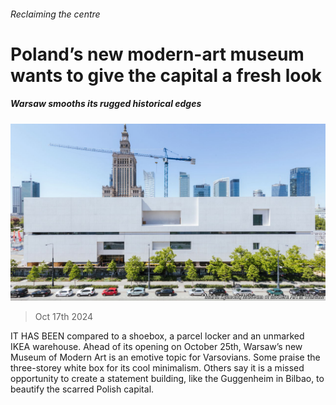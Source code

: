 ###### Reclaiming the centre

# Poland’s new modern-art museum wants to give the capital a fresh look 

##### Warsaw smooths its rugged historical edges 

![image](images/20241019_EUP504.jpg) 

> Oct 17th 2024 

IT HAS BEEN compared to a shoebox, a parcel locker and an unmarked IKEA warehouse. Ahead of its opening on October 25th, Warsaw’s new Museum of Modern Art is an emotive topic for Varsovians. Some praise the three-storey white box for its cool minimalism. Others say it is a missed opportunity to create a statement building, like the Guggenheim in Bilbao, to beautify the scarred Polish capital.


